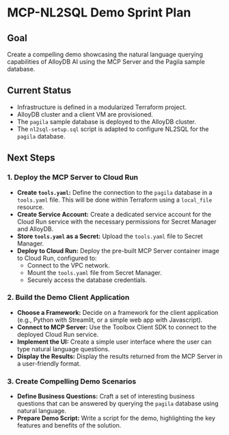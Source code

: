# MCP-NL2SQL Demo Sprint Plan

## Goal
Create a compelling demo showcasing the natural language querying capabilities of AlloyDB AI using the MCP Server and the Pagila sample database.

## Current Status
-   Infrastructure is defined in a modularized Terraform project.
-   AlloyDB cluster and a client VM are provisioned.
-   The `pagila` sample database is deployed to the AlloyDB cluster.
-   The `nl2sql-setup.sql` script is adapted to configure NL2SQL for the `pagila` database.

## Next Steps

### 1. Deploy the MCP Server to Cloud Run
-   **Create `tools.yaml`:** Define the connection to the `pagila` database in a `tools.yaml` file. This will be done within Terraform using a `local_file` resource.
-   **Create Service Account:** Create a dedicated service account for the Cloud Run service with the necessary permissions for Secret Manager and AlloyDB.
-   **Store `tools.yaml` as a Secret:** Upload the `tools.yaml` file to Secret Manager.
-   **Deploy to Cloud Run:** Deploy the pre-built MCP Server container image to Cloud Run, configured to:
    -   Connect to the VPC network.
    -   Mount the `tools.yaml` file from Secret Manager.
    -   Securely access the database credentials.

### 2. Build the Demo Client Application
-   **Choose a Framework:** Decide on a framework for the client application (e.g., Python with Streamlit, or a simple web app with Javascript).
-   **Connect to MCP Server:** Use the Toolbox Client SDK to connect to the deployed Cloud Run service.
-   **Implement the UI:** Create a simple user interface where the user can type natural language questions.
-   **Display the Results:** Display the results returned from the MCP Server in a user-friendly format.

### 3. Create Compelling Demo Scenarios
-   **Define Business Questions:** Craft a set of interesting business questions that can be answered by querying the `pagila` database using natural language.
-   **Prepare Demo Script:** Write a script for the demo, highlighting the key features and benefits of the solution.
